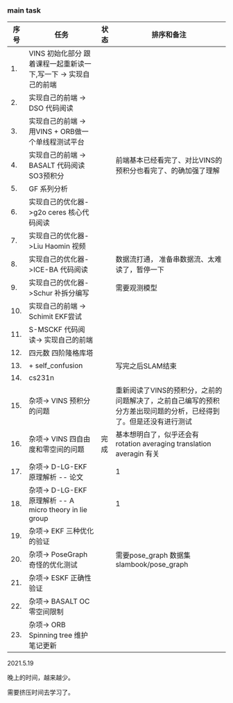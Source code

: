 <!--
 * @Author: Liu Weilong
 * @Date: 2021-05-09 22:00:08
 * @LastEditors: Liu Weilong
 * @LastEditTime: 2021-05-20 11:28:38
 * @Description: 
-->

### main task

序号|任务|状态|排序和备注
---|---|---|---
1.  |VINS 初始化部分 跟着课程一起重新读一下,写一下 -> 实现自己的前端||
2.  |实现自己的前端  -> DSO 代码阅读||
3.  |实现自己的前端 -> 用VINS + ORB做一个单线程测试平台 ||
4.  |实现自己的前端 -> BASALT 代码阅读 SO3预积分||前端基本已经看完了、对比VINS的预积分也看完了、的确加强了理解
5.  |GF 系列分析 ||
6.  |实现自己的优化器->g2o ceres 核心代码阅读||
7.  |实现自己的优化器->Liu Haomin 视频 ||
8.  |实现自己的优化器->ICE-BA 代码阅读||数据流打通， 准备串数据流、太难读了，暂停一下
9.  |实现自己的优化器->Schur 补拆分编写||需要观测模型
10. |实现自己的前端 -> Schimit EKF尝试||
11. |S-MSCKF 代码阅读-> 实现自己的前端||
12. |四元数 四阶隆格库塔||
13. |+ self_confusion ||写完之后SLAM结束
14. |cs231n||
15. |杂项-> VINS 预积分的问题 || 重新阅读了VINS的预积分，之前的问题解决了，之前自己编写的预积分方差出现问题的分析，已经得到了。但是还没有进行测试
16. |杂项-> VINS 四自由度和零空间的问题|完成| 基本想明白了，似乎还会有rotation averaging translation averagin 有关
17. |杂项-> D-LG-EKF 原理解析 -- 论文||1
18. |杂项-> D-LG-EKF 原理解析 -- A micro theory in lie group||1
19. |杂项-> EKF 三种优化的验证||
20. |杂项-> PoseGraph 奇怪的优化测试|| 需要pose_graph 数据集 slambook/pose_graph
21. |杂项-> ESKF 正确性验证||
22. |杂项-> BASALT OC 零空间限制||
23. |杂项-> ORB Spinning tree 维护 笔记更新||

2021.5.19<br>

晚上的时间，越来越少。

需要挤压时间去学习了。







